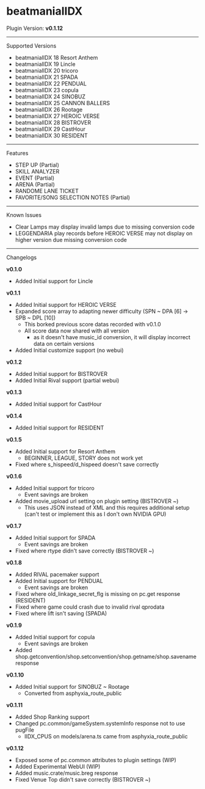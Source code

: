 # beatmaniaIIDX

Plugin Version: **v0.1.12**

---

Supported Versions

  - beatmaniaIIDX 18 Resort Anthem
  - beatmaniaIIDX 19 Lincle
  - beatmaniaIIDX 20 tricoro
  - beatmaniaIIDX 21 SPADA
  - beatmaniaIIDX 22 PENDUAL
  - beatmaniaIIDX 23 copula
  - beatmaniaIIDX 24 SINOBUZ
  - beatmaniaIIDX 25 CANNON BALLERS
  - beatmaniaIIDX 26 Rootage
  - beatmaniaIIDX 27 HEROIC VERSE
  - beatmaniaIIDX 28 BISTROVER
  - beatmaniaIIDX 29 CastHour
  - beatmaniaIIDX 30 RESIDENT

---

Features

  - STEP UP (Partial)
  - SKILL ANALYZER
  - EVENT (Partial)
  - ARENA (Partial)
  - RANDOME LANE TICKET
  - FAVORITE/SONG SELECTION NOTES (Partial)

---

Known Issues

  - Clear Lamps may display invalid lamps due to missing conversion code
  - LEGGENDARIA play records before HEROIC VERSE may not display on higher version due missing conversion code

---

Changelogs

**v0.1.0**
  - Added Initial support for Lincle

**v0.1.1**
  - Added Initial support for HEROIC VERSE
  - Expanded score array to adapting newer difficulty (SPN ~ DPA [6] -> SPB ~ DPL [10])
    - This borked previous score datas recorded with v0.1.0
    - All score data now shared with all version
      - as it doesn't have music_id conversion, it will display incorrect data on certain versions
  - Added Initial customize support (no webui)

**v0.1.2**
  - Added Initial support for BISTROVER
  - Added Initial Rival support (partial webui)

**v0.1.3**
  - Added Initial support for CastHour

**v0.1.4**
  - Added Initial support for RESIDENT

**v0.1.5**
  - Added Initial support for Resort Anthem
    -  BEGINNER, LEAGUE, STORY does not work yet
  - Fixed where s_hispeed/d_hispeed doesn't save correctly
 
**v0.1.6**
  - Added Initial support for tricoro
    - Event savings are broken
  - Added movie_upload url setting on plugin setting (BISTROVER ~)
    - This uses JSON instead of XML and this requires additional setup (can't test or implement this as I don't own NVIDIA GPU)

**v0.1.7**
  - Added Initial support for SPADA
    - Event savings are broken
  - Fixed where rtype didn't save correctly (BISTROVER ~)

**v0.1.8**
  - Added RIVAL pacemaker support
  - Added Initial support for PENDUAL
    - Event savings are broken
  - Fixed where old_linkage_secret_flg is missing on pc.get response (RESIDENT)
  - Fixed where game could crash due to invalid rival qprodata
  - Fixed where lift isn't saving (SPADA)

**v0.1.9**
  - Added Initial support for copula
    - Event savings are broken
  - Added shop.getconvention/shop.setconvention/shop.getname/shop.savename response

**v0.1.10**
  - Added Initial support for SINOBUZ ~ Rootage
    - Converted from asphyxia_route_public

**v0.1.11**
  - Added Shop Ranking support
  - Changed pc.common/gameSystem.systemInfo response not to use pugFile
    - IIDX_CPUS on models/arena.ts came from asphyxia_route_public

**v0.1.12**
  - Exposed some of pc.common attributes to plugin settings (WIP)
  - Added Experimental WebUI (WIP)
  - Added music.crate/music.breg response
  - Fixed Venue Top didn't save correctly (BISTROVER ~)
